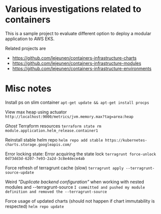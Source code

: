 # Various investigations related to containers

This is a sample project to evaluate different option to deploy a modular application to AWS EKS.

Related projects are
- https://github.com/lejeunen/containers-infrastructure-charts  
- https://github.com/lejeunen/containers-infrastructure-modules  
- https://github.com/lejeunen/containers-infrastructure-environments  






# Misc notes

Install ps on slim container
`apt-get update && apt-get install procps`

View max heap using actuator
`http://localhost:9000/metrics/jvm.memory.max?tag=area:heap`

_Ghost_ Terraform resources
`terraform state rm module.application.helm_release.container1`

Reinstall stable helm repo
`helm repo add stable https://kubernetes-charts.storage.googleapis.com/`

Error locking state: Error acquiring the state lock
`terragrunt force-unlock 0d73dd3d-6207-7e93-2a2d-3c8e4dece4ab`

Force refresh of terragrunt cache (slow)
`terragrunt apply --terragrunt-source-update`

Weird _"Duplicate backend configuration"_ when working with nested modules and --terragrunt-source
`I committed and pushed my module definition and removed the --terragrunt-source`

Force usage of updated charts (should not happen if chart immutability is respected)
`helm repo update`

